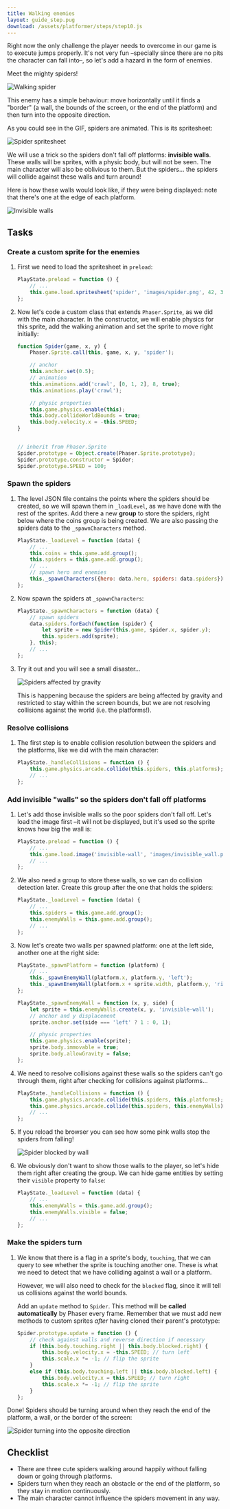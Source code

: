 ```yaml
---
title: Walking enemies
layout: guide_step.pug
download: /assets/platformer/steps/step10.js
---
```


Right now the only challenge the player needs to overcome in our game is to execute jumps properly. It's not very fun –specially since there are no pits the character can fall into–, so let's add a hazard in the form of enemies.

Meet the mighty spiders!

![Walking spider](/assets/platformer/walking_spider.gif)

This enemy has a simple behaviour: move horizontally until it finds a "border" (a wall, the bounds of the screen, or the end of the platform) and then turn into the opposite direction.

As you could see in the GIF, spiders are animated. This is its spritesheet:

![Spider spritesheet](/assets/platformer/spider_spritesheet.png)

We will use a trick so the spiders don't fall off platforms: **invisible walls**. These walls will be sprites, with a physic body, but will not be seen. The main character will also be oblivious to them. But the spiders… the spiders will collide against these walls and turn around!

Here is how these walls would look like, if they were being displayed: note that there's one at the edge of each platform.

![Invisible walls](/assets/platformer/invisible_walls.png)

## Tasks

### Create a custom sprite for the enemies

1. First we need to load the spritesheet in `preload`:

    ```js
    PlayState.preload = function () {
        // ...
        this.game.load.spritesheet('spider', 'images/spider.png', 42, 32);
    };
    ```

1. Now let's code a custom class that extends `Phaser.Sprite`, as we did with the main character. In the constructor, we will enable physics for this sprite, add the walking animation and set the sprite to move right initially:

    ```js
    function Spider(game, x, y) {
        Phaser.Sprite.call(this, game, x, y, 'spider');

        // anchor
        this.anchor.set(0.5);
        // animation
        this.animations.add('crawl', [0, 1, 2], 8, true);
        this.animations.play('crawl');

        // physic properties
        this.game.physics.enable(this);
        this.body.collideWorldBounds = true;
        this.body.velocity.x = -this.SPEED;
    }


    // inherit from Phaser.Sprite
    Spider.prototype = Object.create(Phaser.Sprite.prototype);
    Spider.prototype.constructor = Spider;
    Spider.prototype.SPEED = 100;
    ```

### Spawn the spiders

1. The level JSON file contains the points where the spiders should be created, so we will spawn them in `_loadLevel`, as we have done with the rest of the sprites. Add there a new **group** to store the spiders, right below where the coins group is being created. We are also passing the spiders data to the `_spawnCharacters` method.

    ```js
    PlayState._loadLevel = function (data) {
        // ...
        this.coins = this.game.add.group();
        this.spiders = this.game.add.group();
        // ...
        // spawn hero and enemies
        this._spawnCharacters({hero: data.hero, spiders: data.spiders});
    };
    ```

1. Now spawn the spiders at `_spawnCharacters`:

    ```js
    PlayState._spawnCharacters = function (data) {
        // spawn spiders
        data.spiders.forEach(function (spider) {
            let sprite = new Spider(this.game, spider.x, spider.y);
            this.spiders.add(sprite);
        }, this);
        // ...
    };
    ```

1. Try it out and you will see a small disaster…

    ![Spiders affected by gravity](/assets/platformer/spider_disaster.gif)

    This is happening because the spiders are being affected by gravity and restricted to stay within the screen bounds, but we are not resolving collisions against the world (i.e. the platforms!).

### Resolve collisions

1. The first step is to enable collision resolution between the spiders and the platforms, like we did with the main character:

    ```js
    PlayState._handleCollisions = function () {
        this.game.physics.arcade.collide(this.spiders, this.platforms);
        // ...
    };
    ```

### Add invisible "walls" so the spiders don't fall off platforms

1. Let's add those invisible walls so the poor spiders don't fall off. Let's load the image first –it will not be displayed, but it's used so the sprite knows how big the wall is:

    ```js
    PlayState.preload = function () {
        // ...
        this.game.load.image('invisible-wall', 'images/invisible_wall.png');
        // ...
    };
    ```

1. We also need a group to store these walls, so we can do collision detection later. Create this group after the one that holds the spiders:

    ```js
    PlayState._loadLevel = function (data) {
        // ...
        this.spiders = this.game.add.group();
        this.enemyWalls = this.game.add.group();
        // ...
    };
    ```

1. Now let's create two walls per spawned platform: one at the left side, another one at the right side:

    ```js
    PlayState._spawnPlatform = function (platform) {
        // ...
        this._spawnEnemyWall(platform.x, platform.y, 'left');
        this._spawnEnemyWall(platform.x + sprite.width, platform.y, 'right');
    };
    ```

    ```js
    PlayState._spawnEnemyWall = function (x, y, side) {
        let sprite = this.enemyWalls.create(x, y, 'invisible-wall');
        // anchor and y displacement
        sprite.anchor.set(side === 'left' ? 1 : 0, 1);

        // physic properties
        this.game.physics.enable(sprite);
        sprite.body.immovable = true;
        sprite.body.allowGravity = false;
    };
    ```

1. We need to resolve collisions against these walls so the spiders can't go through them, right after checking for collisions against platforms…

    ```js
    PlayState._handleCollisions = function () {
        this.game.physics.arcade.collide(this.spiders, this.platforms);
        this.game.physics.arcade.collide(this.spiders, this.enemyWalls);
        // ...
    };
    ```

1. If you reload the browser you can see how some pink walls stop the spiders from falling!

    ![Spider blocked by wall](/assets/platformer/spider_vs_wall.png)

1. We obviously don't want to show those walls to the player, so let's hide them right after creating the group. We can hide game entities by setting their `visible` property to `false`:

    ```js
    PlayState._loadLevel = function (data) {
        // ...
        this.enemyWalls = this.game.add.group();
        this.enemyWalls.visible = false;
        // ...
    };
    ```

### Make the spiders turn

1. We know that there is a flag in a sprite's body, `touching`, that we can query to see whether the sprite is touching another one. These is what we need to detect that we have colliding against a wall or a platform.

    However, we will also need to check for the `blocked` flag, since it will tell us collisions against the world bounds.

    Add an `update` method to `Spider`. This method will be **called automatically** by Phaser every frame. Remember that we must add new methods to custom sprites _after_ having cloned their parent's prototype:

    ```js
    Spider.prototype.update = function () {
        // check against walls and reverse direction if necessary
        if (this.body.touching.right || this.body.blocked.right) {
            this.body.velocity.x = -this.SPEED; // turn left
            this.scale.x *= -1; // flip the sprite
        }
        else if (this.body.touching.left || this.body.blocked.left) {
            this.body.velocity.x = this.SPEED; // turn right
            this.scale.x *= -1; // flip the sprite
        }
    };
    ```

Done! Spiders should be turning around when they reach the end of the platform, a wall, or the border of the screen:

![Spider turning into the opposite direction](/assets/platformer/spider_turning.gif)

## Checklist

- There are three cute spiders walking around happily without falling down or going through platforms.
- Spiders turn when they reach an obstacle or the end of the platform, so they stay in motion continuously.
- The main character cannot influence the spiders movement in any way.
